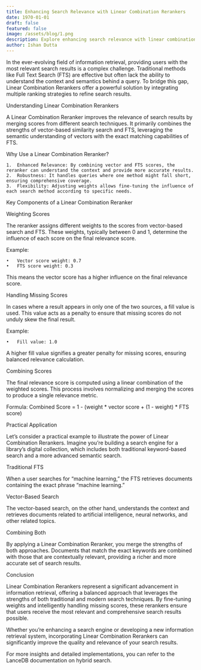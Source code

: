 ```yaml
---
title: Enhancing Search Relevance with Linear Combination Rerankers
date: 1970-01-01
draft: false
featured: false
image: /assets/blog/1.png
description: Explore enhancing search relevance with linear combination rerankers with practical insights and expert guidance from the LanceDB team.
author: Ishan Dutta
---
```

In the ever-evolving field of information retrieval, providing users with the most relevant search results is a complex challenge. Traditional methods like Full Text Search (FTS) are effective but often lack the ability to understand the context and semantics behind a query. To bridge this gap, Linear Combination Rerankers offer a powerful solution by integrating multiple ranking strategies to refine search results.

Understanding Linear Combination Rerankers

A Linear Combination Reranker improves the relevance of search results by merging scores from different search techniques. It primarily combines the strengths of vector-based similarity search and FTS, leveraging the semantic understanding of vectors with the exact matching capabilities of FTS.

Why Use a Linear Combination Reranker?

    1.	Enhanced Relevance: By combining vector and FTS scores, the reranker can understand the context and provide more accurate results.
    2.	Robustness: It handles queries where one method might fall short, ensuring comprehensive coverage.
    3.	Flexibility: Adjusting weights allows fine-tuning the influence of each search method according to specific needs.
    

Key Components of a Linear Combination Reranker

Weighting Scores

The reranker assigns different weights to the scores from vector-based search and FTS. These weights, typically between 0 and 1, determine the influence of each score on the final relevance score.

Example:

    •	Vector score weight: 0.7
    •	FTS score weight: 0.3
    

This means the vector score has a higher influence on the final relevance score.

Handling Missing Scores

In cases where a result appears in only one of the two sources, a fill value is used. This value acts as a penalty to ensure that missing scores do not unduly skew the final result.

Example:

    •	Fill value: 1.0
    

A higher fill value signifies a greater penalty for missing scores, ensuring balanced relevance calculation.

Combining Scores

The final relevance score is computed using a linear combination of the weighted scores. This process involves normalizing and merging the scores to produce a single relevance metric.

Formula:
Combined Score = 1 - (weight * vector score + (1 - weight) * FTS score)

Practical Application

Let’s consider a practical example to illustrate the power of Linear Combination Rerankers. Imagine you’re building a search engine for a library’s digital collection, which includes both traditional keyword-based search and a more advanced semantic search.

Traditional FTS

When a user searches for “machine learning,” the FTS retrieves documents containing the exact phrase “machine learning.”

Vector-Based Search

The vector-based search, on the other hand, understands the context and retrieves documents related to artificial intelligence, neural networks, and other related topics.

Combining Both

By applying a Linear Combination Reranker, you merge the strengths of both approaches. Documents that match the exact keywords are combined with those that are contextually relevant, providing a richer and more accurate set of search results.

Conclusion

Linear Combination Rerankers represent a significant advancement in information retrieval, offering a balanced approach that leverages the strengths of both traditional and modern search techniques. By fine-tuning weights and intelligently handling missing scores, these rerankers ensure that users receive the most relevant and comprehensive search results possible.

Whether you’re enhancing a search engine or developing a new information retrieval system, incorporating Linear Combination Rerankers can significantly improve the quality and relevance of your search results.

For more insights and detailed implementations, you can refer to the LanceDB documentation on hybrid search.
